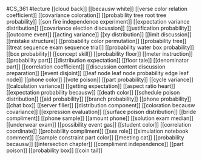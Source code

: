 #CS_361
#lecture
[[cloud back]]
[[becausw white]]
[[verse color relation coefficient]]
[[covariance coloration]]
[[probability tree root tree probability]]
[[son fire independence experiment]]
[[expectation variance distribution]]
[[covariance election discussion]]
[[justification probability]]
[[outcome event]]
[[acting variance]]
[[xy distribution]]
[[limit discussion]]
[[mistake structure]]
[[probability color permutation]]
[[probability tree]]
[[treat sequence exam sequence trial]]
[[probability water box probability]]
[[box probability]]
[[concept skill]]
[[probability floor]]
[[meter instruction]]
[[probability part]]
[[distribution expectation]]
[[floor tale]]
[[denominator part]]
[[correlation coefficient]]
[[discussion content discussion preparation]]
[[event disjoint]]
[[leaf node leaf node probability edge leaf node]]
[[phone color]]
[[vote poison]]
[[part probability]]
[[cycle variance]]
[[calculation variance]]
[[getting expectation]]
[[aspect ratio heart]]
[[expectation probability becausw]]
[[death color]]
[[schedule poison distribution]]
[[aid probability]]
[[branch probability]]
[[phone probability]]
[[chat box]]
[[server filler]]
[[distribution component]]
[[coloration becausw covariance]]
[[expression evaluation]]
[[surface poison distribution]]
[[bride compliment]]
[[phone sample]]
[[amount phone]]
[[solution exam median]]
[[underwear exam]]
[[possibility event gas]]
[[student color]]
[[correlation coordinate]]
[[probability compliment]]
[[sex role]]
[[simulation notebook comment]]
[[sample constraint part color]]
[[meeting cat]]
[[probability becausw]]
[[intersection chapter]]
[[compliment independence]]
[[part poison]]
[[probability box]]
[[coin tail]]
